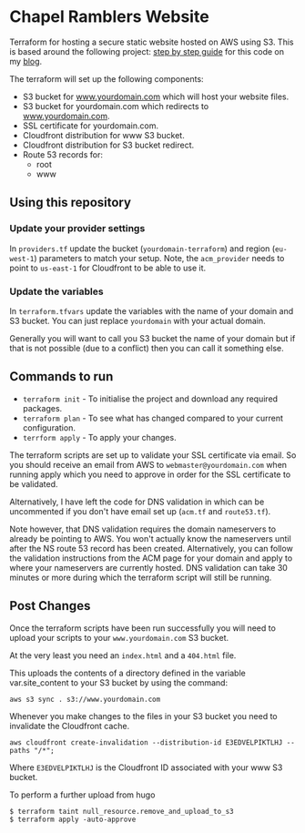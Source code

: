 # Chapel Ramblers Website

Terraform for hosting a secure static website hosted on AWS using S3. This is based around the following project:
[step by step guide](https://www.alexhyett.com/terraform-s3-static-website-hosting) for this code on my [blog](https://www.alexhyett.com/terraform-s3-static-website-hosting).

The terraform will set up the following components:

- S3 bucket for www.yourdomain.com which will host your website files.
- S3 bucket for yourdomain.com which redirects to www.yourdomain.com.
- SSL certificate for yourdomain.com.
- Cloudfront distribution for www S3 bucket.
- Cloudfront distribution for S3 bucket redirect.
- Route 53 records for:
  - root
  - www

## Using this repository

### Update your provider settings

In `providers.tf` update the bucket (`yourdomain-terraform`) and region (`eu-west-1`) parameters to match your setup. Note, the `acm_provider` needs to point to `us-east-1` for Cloudfront to be able to use it.

### Update the variables

In `terraform.tfvars` update the variables with the name of your domain and S3 bucket. You can just replace `yourdomain` with your actual domain.

Generally you will want to call you S3 bucket the name of your domain but if that is not possible (due to a conflict) then you can call it something else.

## Commands to run

- `terraform init` - To initialise the project and download any required packages.
- `terraform plan` - To see what has changed compared to your current configuration.
- `terrform apply` - To apply your changes.

The terraform scripts are set up to validate your SSL certificate via email. So you should receive an email from AWS to `webmaster@yourdomain.com` when running apply which you need to approve in order for the SSL certificate to be validated.

Alternatively, I have left the code for DNS validation in which can be uncommented if you don't have email set up (`acm.tf` and `route53.tf`).

Note however, that DNS validation requires the domain nameservers to already be pointing to AWS. You won't actually know the nameservers until after the NS route 53 record has been created. Alternatively, you can follow the validation instructions from the ACM page for your domain and apply to where your nameservers are currently hosted. DNS validation can take 30 minutes or more during which the terraform script will still be running.

## Post Changes

Once the terraform scripts have been run successfully you will need to upload your scripts to your `www.yourdomain.com` S3 bucket.

At the very least you need an `index.html` and a `404.html` file.

This uploads the contents of a directory defined in the variable var.site_content to your S3 bucket by using the command:

```
aws s3 sync . s3://www.yourdomain.com
```

Whenever you make changes to the files in your S3 bucket you need to invalidate the Cloudfront cache.

```
aws cloudfront create-invalidation --distribution-id E3EDVELPIKTLHJ --paths "/*";
```

Where `E3EDVELPIKTLHJ` is the Cloudfront ID associated with your www S3 bucket.

To perform a further upload from hugo

```
$ terraform taint null_resource.remove_and_upload_to_s3
$ terraform apply -auto-approve
```
